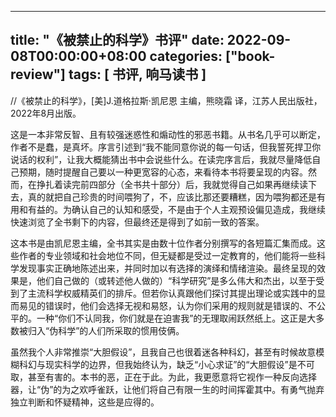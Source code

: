 
---
title: "《被禁止的科学》书评"
date: 2022-09-08T00:00:00+08:00
categories: ["book-review"]
tags: [ 书评, 响马读书 ]
---

 //《被禁止的科学》，[美]J.道格拉斯·凯尼恩 主编，熊晓霜 译，江苏人民出版社，2022年8月出版。

这是一本非常反智、且有较强迷惑性和煽动性的邪恶书籍。从书名几乎可以断定，作者不是蠢，是真坏。序言引述到“我不能同意你说的每一句话，但我誓死捍卫你说话的权利”，让我大概能猜出书中会说些什么。在读完序言后，我就尽量降低自己预期，随时提醒自己要以一种更宽容的心态，来看待本书将要呈现的内容。然而，在挣扎着读完前四部分（全书共十部分）后，我就觉得自己如果再继续读下去，真的就把自己珍贵的时间喂狗了，不，应该比那还要糟糕，因为喂狗都还是有用和有益的。为确认自己的认知和感受，不是由于个人主观预设偏见造成，我继续快速浏览了全书剩下的内容，但最终还是得到了如前一致的答案。

这本书是由凯尼恩主编，全书其实是由数十位作者分别撰写的各短篇汇集而成。这些作者的专业领域和社会地位不同，但无疑都是受过一定教育的，他们能将一些科学发现事实正确地陈述出来，并同时加以有选择的演绎和情绪渲染。最终呈现的效果是，他们自己做的（或转述他人做的）“科学研究”是多么伟大和杰出，以至于受到了主流科学权威精英们的排斥。但若你认真跟他们探讨其提出理论或实践中的显而易见的错误时，他们会选择无视和易怒，认为你们采用的规则就是错误的、不公平的。一种“你们不认同我，你们就是在迫害我”的无理取闹跃然纸上。这正是大多数被归入“伪科学”的人们所采取的惯用伎俩。

虽然我个人非常推崇“大胆假设”，且我自己也很着迷各种科幻，甚至有时候故意模糊科幻与现实科学的边界，但我始终认为，缺乏“小心求证”的“大胆假设”是不可取，甚至有害的。本书的恶，正在于此。为此，我更愿意将它视作一种反向选择器，让“伪”的为之欢呼雀跃，让他们将自己有限一生的时间挥霍其中。有勇气抛弃独立判断和怀疑精神，这些是应得的。

